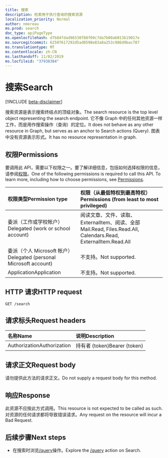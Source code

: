 ```yaml
---
title: 搜索
description: 检索用于执行查询的搜索资源
localization_priority: Normal
author: nmoreau
ms.prod: search
doc_type: apiPageType
ms.openlocfilehash: d7b84fdad96530f88f09c7da7b00a6013b19017e
ms.sourcegitcommit: 62507617292d5ad8598e83a8a253c986d9bac787
ms.translationtype: MT
ms.contentlocale: zh-CN
ms.lasthandoff: 11/02/2019
ms.locfileid: "37938384"
---
```

# <a name="search"></a><span data-ttu-id="e3b8b-103">搜索</span><span class="sxs-lookup"><span data-stu-id="e3b8b-103">Search</span></span>

[!INCLUDE [beta-disclaimer](../../includes/beta-disclaimer.md)]

<span data-ttu-id="e3b8b-104">搜索资源是表示搜索终结点的顶级对象。</span><span class="sxs-lookup"><span data-stu-id="e3b8b-104">The search resource is the top level object representing the search endpoint.</span></span> <span data-ttu-id="e3b8b-105">它不像 Graph 中的任何其他资源一样工作，而是用作搜索操作（查询）的定位。</span><span class="sxs-lookup"><span data-stu-id="e3b8b-105">It does not behave as any other resource in Graph, but serves as an anchor to Search actions (Query).</span></span> <span data-ttu-id="e3b8b-106">图表中没有资源表示形式。</span><span class="sxs-lookup"><span data-stu-id="e3b8b-106">It has no resource representation in graph.</span></span>

## <a name="permissions"></a><span data-ttu-id="e3b8b-107">权限</span><span class="sxs-lookup"><span data-stu-id="e3b8b-107">Permissions</span></span>

<span data-ttu-id="e3b8b-p102">要调用此 API，需要以下权限之一。要了解详细信息，包括如何选择权限的信息，请参阅[权限](/graph/permissions-reference)。</span><span class="sxs-lookup"><span data-stu-id="e3b8b-p102">One of the following permissions is required to call this API. To learn more, including how to choose permissions, see [Permissions](/graph/permissions-reference).</span></span>

| <span data-ttu-id="e3b8b-110">权限类型</span><span class="sxs-lookup"><span data-stu-id="e3b8b-110">Permission type</span></span>                        | <span data-ttu-id="e3b8b-111">权限（从最低特权到最高特权）</span><span class="sxs-lookup"><span data-stu-id="e3b8b-111">Permissions (from least to most privileged)</span></span> |
|:---------------------------------------|:--------------------------------------------|
| <span data-ttu-id="e3b8b-112">委派（工作或学校帐户）</span><span class="sxs-lookup"><span data-stu-id="e3b8b-112">Delegated (work or school account)</span></span>     | <span data-ttu-id="e3b8b-113">阅读文章、文件、读取、ExternalItem、阅读、全部</span><span class="sxs-lookup"><span data-stu-id="e3b8b-113">Mail.Read, Files.Read.All, Calendars.Read, ExternalItem.Read.All</span></span> |
| <span data-ttu-id="e3b8b-114">委派（个人 Microsoft 帐户）</span><span class="sxs-lookup"><span data-stu-id="e3b8b-114">Delegated (personal Microsoft account)</span></span> | <span data-ttu-id="e3b8b-115">不支持。</span><span class="sxs-lookup"><span data-stu-id="e3b8b-115">Not supported.</span></span> |
| <span data-ttu-id="e3b8b-116">Application</span><span class="sxs-lookup"><span data-stu-id="e3b8b-116">Application</span></span>                            | <span data-ttu-id="e3b8b-117">不支持。</span><span class="sxs-lookup"><span data-stu-id="e3b8b-117">Not supported.</span></span> |

## <a name="http-request"></a><span data-ttu-id="e3b8b-118">HTTP 请求</span><span class="sxs-lookup"><span data-stu-id="e3b8b-118">HTTP request</span></span>

<!-- { "blockType": "ignored" } -->

```http
GET /search
```

## <a name="request-headers"></a><span data-ttu-id="e3b8b-119">请求标头</span><span class="sxs-lookup"><span data-stu-id="e3b8b-119">Request headers</span></span>

| <span data-ttu-id="e3b8b-120">名称</span><span class="sxs-lookup"><span data-stu-id="e3b8b-120">Name</span></span>      |<span data-ttu-id="e3b8b-121">说明</span><span class="sxs-lookup"><span data-stu-id="e3b8b-121">Description</span></span>|
|:----------|:----------|
| <span data-ttu-id="e3b8b-122">Authorization</span><span class="sxs-lookup"><span data-stu-id="e3b8b-122">Authorization</span></span> | <span data-ttu-id="e3b8b-123">持有者 {token}</span><span class="sxs-lookup"><span data-stu-id="e3b8b-123">Bearer {token}</span></span> |

## <a name="request-body"></a><span data-ttu-id="e3b8b-124">请求正文</span><span class="sxs-lookup"><span data-stu-id="e3b8b-124">Request body</span></span>

<span data-ttu-id="e3b8b-125">请勿提供此方法的请求正文。</span><span class="sxs-lookup"><span data-stu-id="e3b8b-125">Do not supply a request body for this method.</span></span>

## <a name="response"></a><span data-ttu-id="e3b8b-126">响应</span><span class="sxs-lookup"><span data-stu-id="e3b8b-126">Response</span></span>

<span data-ttu-id="e3b8b-127">此资源不应按此方式调用。</span><span class="sxs-lookup"><span data-stu-id="e3b8b-127">This resource is not expected to be called as such.</span></span> <span data-ttu-id="e3b8b-128">对资源的任何请求都将导致错误请求。</span><span class="sxs-lookup"><span data-stu-id="e3b8b-128">Any request on the resource will incur a Bad Request.</span></span>

## <a name="next-steps"></a><span data-ttu-id="e3b8b-129">后续步骤</span><span class="sxs-lookup"><span data-stu-id="e3b8b-129">Next steps</span></span>

- <span data-ttu-id="e3b8b-130">在搜索时浏览[/query](search-query.md)操作。</span><span class="sxs-lookup"><span data-stu-id="e3b8b-130">Explore the [/query](search-query.md) action on Search.</span></span>


<!-- uuid: 16cd6b66-4b1a-43a1-adaf-3a886856ed98
2019-02-04 14:57:30 UTC -->
<!-- {
  "type": "#page.annotation",
  "description": "Get search",
  "keywords": "",
  "section": "documentation",
  "tocPath": ""
}-->
